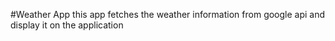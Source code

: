 #Weather App
this app fetches the weather information from google api and display it on the application

